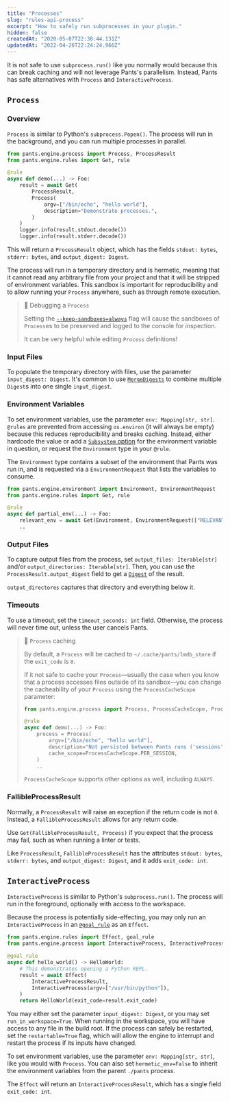 ```yaml
---
title: "Processes"
slug: "rules-api-process"
excerpt: "How to safely run subprocesses in your plugin."
hidden: false
createdAt: "2020-05-07T22:38:44.131Z"
updatedAt: "2022-04-26T22:24:24.966Z"
---
```

It is not safe to use `subprocess.run()` like you normally would because this can break caching and will not leverage Pants's parallelism. Instead, Pants has safe alternatives with `Process` and `InteractiveProcess`.

`Process`
---------

### Overview

`Process` is similar to Python's `subprocess.Popen()`. The process will run in the background, and you can run multiple processes in parallel.

```python
from pants.engine.process import Process, ProcessResult
from pants.engine.rules import Get, rule

@rule
async def demo(...) -> Foo:
    result = await Get(
        ProcessResult,
        Process(
            argv=["/bin/echo", "hello world"],
            description="Demonstrate processes.",
        )
    )
    logger.info(result.stdout.decode())
    logger.info(result.stderr.decode())
```

This will return a `ProcessResult` object, which has the fields `stdout: bytes`, `stderr: bytes`, and `output_digest: Digest`. 

The process will run in a temporary directory and is hermetic, meaning that it cannot read any arbitrary file from your project and that it will be stripped of environment variables. This sandbox is important for reproducibility and to allow running your `Process` anywhere, such as through remote execution.

> 📘 Debugging a `Process`
> 
> Setting the [`--keep-sandboxes=always`](doc:rules-api-tips#debugging-look-inside-the-chroot) flag will cause the sandboxes of `Process`es to be preserved and logged to the console for inspection.
> 
> It can be very helpful while editing `Process` definitions!

### Input Files

To populate the temporary directory with files, use the parameter `input_digest: Digest`. It's common to use [`MergeDigests`](doc:rules-api-file-system) to combine multiple `Digest`s into one single `input_digest`.

### Environment Variables

To set environment variables, use the parameter `env: Mapping[str, str]`. `@rules` are prevented from accessing `os.environ` (it will always be empty) because this reduces reproducibility and breaks caching. Instead, either hardcode the value or add a [`Subsystem` option](doc:rules-api-subsystems) for the environment variable in question, or request the `Environment` type in your `@rule`.

The `Environment` type contains a subset of the environment that Pants was run in, and is requested via a `EnvironmentRequest` that lists the variables to consume.

```python
from pants.engine.environment import Environment, EnvironmentRequest
from pants.engine.rules import Get, rule

@rule
async def partial_env(...) -> Foo:
    relevant_env = await Get(Environment, EnvironmentRequest(["RELEVANT_VAR", "PATH"]))
    ..
```

### Output Files

To capture output files from the process, set `output_files: Iterable[str]` and/or `output_directories: Iterable[str]`. Then, you can use the `ProcessResult.output_digest` field to get a [`Digest`](doc:rules-api-file-system) of the result.

`output_directores` captures that directory and everything below it.

### Timeouts

To use a timeout, set the `timeout_seconds: int` field. Otherwise, the process will never time out, unless the user cancels Pants.

> 📘 `Process` caching
> 
> By default, a `Process` will be cached to `~/.cache/pants/lmdb_store` if the `exit_code` is `0`.
> 
> If it not safe to cache your `Process`—usually the case when you know that a process accesses files outside of its sandbox—you can change the cacheability of your `Process` using the `ProcessCacheScope` parameter:
> 
> ```python
> from pants.engine.process import Process, ProcessCacheScope, ProcessResult
> 
> @rule
> async def demo(...) -> Foo:
>     process = Process(
>         argv=["/bin/echo", "hello world"],
>         description="Not persisted between Pants runs ('sessions').",
>         cache_scope=ProcessCacheScope.PER_SESSION,
>     )
>     ..
> ```
> 
> `ProcessCacheScope` supports other options as well, including `ALWAYS`.

### FallibleProcessResult

Normally, a `ProcessResult` will raise an exception if the return code is not `0`. Instead, a `FallibleProcessResult` allows for any return code.

Use `Get(FallibleProcessResult, Process)` if you expect that the process may fail, such as when running a linter or tests.

Like `ProcessResult`, `FallibleProcessResult` has the attributes `stdout: bytes`, `stderr: bytes`, and `output_digest: Digest`, and it adds `exit_code: int`.

`InteractiveProcess`
--------------------

`InteractiveProcess` is similar to Python's `subprocess.run()`. The process will run in the foreground, optionally with access to the workspace.

Because the process is potentially side-effecting, you may only run an `InteractiveProcess` in an [`@goal_rule`](doc:rules-api-goal-rules) as an `Effect`.

```python
from pants.engine.rules import Effect, goal_rule
from pants.engine.process import InteractiveProcess, InteractiveProcessResult

@goal_rule
async def hello_world() -> HelloWorld:
    # This demonstrates opening a Python REPL.
    result = await Effect(
        InteractiveProcessResult,
        InteractiveProcess(argv=["/usr/bin/python"]),
    )
    return HelloWorld(exit_code=result.exit_code)
```

You may either set the parameter `input_digest: Digest`, or you may set `run_in_workspace=True`. When running in the workspace, you will have access to any file in the build root. If the process can safely be restarted, set the `restartable=True` flag, which will allow the engine to interrupt and restart the process if its inputs have changed.

To set environment variables, use the parameter `env: Mapping[str, str]`, like you would with `Process`. You can also set `hermetic_env=False` to inherit the environment variables from the parent `./pants` process.

The `Effect` will return an `InteractiveProcessResult`, which has a single field `exit_code: int`.
